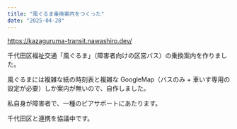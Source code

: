 ```yaml
---
title: "風ぐるま乗換案内をつくった"
date: "2025-04-28"
---
```


https://kazaguruma-transit.nawashiro.dev/

千代田区福祉交通「風ぐるま」（障害者向けの区営バス）の乗換案内を作りました。

風ぐるまには複雑な紙の時刻表と複雑な GoogleMap（バスのみ + 車いす専用の設定が必要）しか案内が無いので、自作しました。

私自身が障害者で、一種のピアサポートにあたります。

千代田区と連携を協議中です。